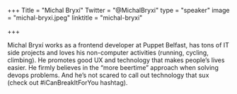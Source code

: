 +++
Title = "Michal Bryxí"
Twitter = "@MichalBryxi"
type = "speaker"
image = "michal-bryxi.jpeg"
linktitle = "michal-bryxi"

+++

Michal Bryxí works as a frontend developer at Puppet Belfast, has tons of IT side projects and loves his non-computer activities (running, cycling, climbing). He promotes good UX and technology that makes people’s lives easier. He firmly believes in the “more beertime” approach when solving devops problems. And he’s not scared to call out technology that sux (check out #iCanBreakItForYou hashtag).
